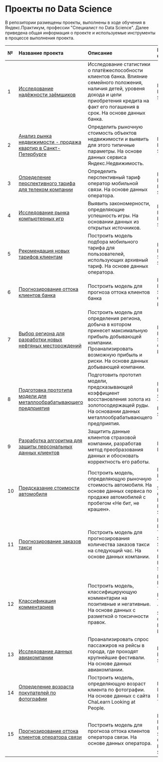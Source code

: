 # Проекты по Data Science
В репозитории размещены проекты, выполнены в ходе обучения в Яндекс.Практикум, профессии "Специалист по Data Science". Далее приведена общая информация о проекте и используемые инструменты в процессе выполнения проекта.

[id1]: https://github.com/GalinaShakirova/DS_Projects/tree/main/Проект%2001.%20Исследование%20надёжности%20заёмщиков
[id2]: https://github.com/GalinaShakirova/DS_Projects/tree/main/Проект%2002.%20Анализ%20рынка%20недвижимости
[id3]: https://github.com/GalinaShakirova/DS_Projects/tree/main/Проект%2003.%20Определение%20перспективного%20тарифа%20для%20телеком%20компании
[id4]: https://github.com/GalinaShakirova/DS_Projects/tree/main/Проект%2004.%20Исследование%20рынка%20компьютерных%20игр
[id5]: https://github.com/GalinaShakirova/DS_Projects/tree/main/Проект%2005.%20Рекомендация%20новых%20тарифов%20клиентам
[id6]: https://github.com/GalinaShakirova/DS_Projects/tree/main/Проект%2006.%20Прогноз%20оттока%20клиентов%20банка
[id7]: https://github.com/GalinaShakirova/DS_Projects/tree/main/Проект%2007.%20Выбор%20региона%20для%20разработки%20новых%20нефтяных%20месторождений%20
[id8]: https://github.com/GalinaShakirova/DS_Projects/tree/main/Проект%2008.%20%20Подготовка%20прототипа%20модели%20для%20металлообрабатывающего%20%20предприятия
[id9]: https://github.com/GalinaShakirova/DS_Projects/tree/main/Проект%2009.%20Разработка%20алгоритма%20для%20защиты%20персональных%20данных%20клиентов
[id10]: https://github.com/GalinaShakirova/DS_Projects/tree/main/Проект%2010.%20Предсказание%20стоимости%20автомобиля
[id11]: https://github.com/GalinaShakirova/DS_Projects/tree/main/Проект%2011.%20%20Прогнозирование%20заказов%20такси
[id12]: https://github.com/GalinaShakirova/DS_Projects/tree/main/Проект%2012.%20Классификация%20комментариев
[id13]: https://github.com/GalinaShakirova/DS_Projects/tree/main/Проект%2013.%20%20Исследование%20данных%20авиакомпании
[id14]: https://github.com/GalinaShakirova/DS_Projects/tree/main/Проект%2014.%20Определение%20возраста%20по%20фотографии
[id15]: https://github.com/GalinaShakirova/DS_Projects/tree/main/Проект%2015.%20Прогнозирование%20оттока%20клиентов%20оператора%20связи


| № | Название проекта   | Описание | Используемые библиотеки |
| :- | :--------------------- | :---------------------------| :---------------------------|
| 1 | [Исследование надёжности заёмщиков][id1] | Исследование статистики о платёжеспособности клиентов банка. Влияние семейного положения, наличия детей, уровеня дохода и  цели приобретения кредита на факт его погашения в срок. На основе данных банка. | Pandas, Pymystem3, Seaborn |
| 2 | [Анализ рынка недвижимости - продажа квартир в Санкт-Петербурге][id2] | Определить рыночную стоимость объектов недвижимости и выявить для этого типичные параметры. На основе данных сервиса Яндекс.Недвижимость. | Pandas, Numpy, Seaborn |
| 3 | [Определение перспективного тарифа для телеком компании][id3] | Определить перспективный тариф оператор мобильной связи. На основе данных оператора. | Pandas, Numpy, Scipy, Datetime, Seaborn |
| 4 | [Исследование рынка компьютерных игр][id4] | Выявить закономерности, определяющие успешность игры. На основании данных из открытых источников. | Pandas, Numpy, Scipy, Datetime, Seaborn |
| 5 | [Рекомендация новых тарифов клиентам][id5] | Построить модель подбора мобильного тарифа для пользователей, использующих архивный тариф. На основе данных оператора. | Pandas, Numpy, Sklearn, Time, Seaborn |
| 6 | [Прогнозирование оттока клиентов банка][id6] | Построить модель для прогноза оттока клиентов банка | Pandas, Numpy, Sklearn, Catboost, Time, Matplotlib |
| 7 | [Выбор региона для разработки новых нефтяных месторождений][id7] | Построить модель для определения региона, добыча в котором принесет максимальную прибыль добывающей компании. Проанализировать возможную прибыль и риски. На основе данных добывающей компании. | Pandas, Numpy, Math, Sklearn, Catboost, Time, Matplotlib |
| 8 | [Подготовка прототипа модели для металлообрабатывающего предприятия][id8] | Подготовить прототип модели, предсказывающей коэффициент восстановления золота из золотосодержащей руды. На основании данных металлообрабатывающего предприятия. | Pandas, Numpy, Math, Scipy, Sklearn, Time, Matplotlib, Seaborn |
| 9 | [Разработка алгоритма для защиты персональных данных клиентов][id9] | Защитить данные клиентов страховой компании, разработав метод преобразования данных и обосновать корректность его работы. | Pandas, Numpy, Sklearn |
| 10 | [Предсказание стоимости автомобиля][id10] | Построить модель, определяющую рыночную стоимость автомобиля. На основе данных сервиса по продаже автомобилей с пробегом «Не бит, не крашен». | Pandas, Numpy, Math, Time, Datetime, Sklearn, Catboost, Lightgbm, Matplotlib, Seaborn |
| 11 | [Прогнозирование заказов такси][id11] | Построить модель для прогнозирования количества заказов такси на следующий час. На основе данных компании. | Pandas, Numpy, Math, Time, Datetime, Statsmodels, Sklearn, Catboost, Lightgbm, Matplotlib, Seaborn |
| 12 | [Классификация комментариев][id12] | Построить модель, классифицирующую комментарии на позитивные и негативные. На основе данных с разметкой о токсичности правок. | Pandas, Numpy, Math, Time, Datetime, Re, String, Nltk, Torch, Transformers, Sklearn, Catboost, Lightgbm, Matplotlib |
| 13 | [Исследование данных авиакомпании][id13] | Проанализировать спрос пассажиров на рейсы в города, где проходят крупнейшие фестивали. На основе данных авиакомпании.| Pandas, Matplotlib, Seaborn |
| 14 | [Определение возраста покупателей по фотографии][id14] | Построить модель, определяющую возраст клиента по фотографии. На основе данных с сайта ChaLearn Looking at People. | Pandas, Numpy, Matplotlib, Tensorflow |
| 15  | [Прогнозирование оттока клиентов оператора связи][id15] | Построить модель для прогноза оттока клиентов оператора связи. На основе данных оператора. | Pandas, Numpy, Time, Datetime, Sklearn, Catboost, Matplotlib, Seaborn |
